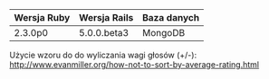 |Wersja Ruby|Wersja Rails|Baza danych|
|---|---|---|
|2.3.0p0|5.0.0.beta3|MongoDB|

Użycie wzoru do do wyliczania wagi głosów (+/-):
http://www.evanmiller.org/how-not-to-sort-by-average-rating.html